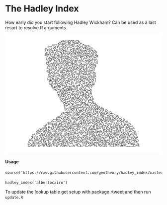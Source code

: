# The Hadley Index

How early did you start following Hadley Wickham?  Can be used as a last resort to resolve R arguments.

![](https://raw.githubusercontent.com/geotheory/hadley_index/master/travelling.png)

#### Usage

    source('https://raw.githubusercontent.com/geotheory/hadley_index/master/query.R')

    hadley_index('albertocairo')

To update the lookup table get setup with package rtweet and then run `update.R`
